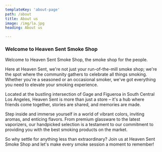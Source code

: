 ```yaml
---
templateKey: 'about-page'
path: /about
title: About us
image: /img/la.jpg
heading: About us

---
```

### Welcome to Heaven Sent Smoke Shop

Welcome to Heaven Sent Smoke Shop, the smoke shop for the people.

Here at Heaven Sent, we're not just your run-of-the-mill smoke shop; we're the spot where the community gathers to celebrate all things smoking. Whether you're a seasoned or an occasional smoker, we've got everything you need to elevate your smoking experience.

Located at the bustling intersection of Gage and Figueroa in South Central Los Angeles, Heaven Sent is more than just a store – it's a hub where friends come together, stories are shared, and memories are made.

Step inside and immerse yourself in a world of vibrant colors, inviting aromas, and enticing flavors. From premium glassware to the latest vaporizers, our handpicked selection is a testament to our commitment to providing you with the best smoking products on the market.

So why settle for anything less than extraordinary? Join us at Heaven Sent Smoke Shop and let's make every smoke session a moment to remember!


